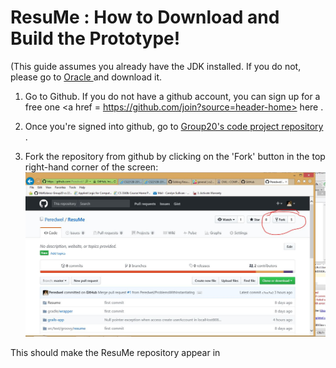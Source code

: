 # ResuMe : How to Download and Build the Prototype!

(This guide assumes you already have the JDK installed.  If you do not, please go to <a href = "http://www.oracle.com/technetwork/java/javase/downloads/jdk8-downloads-2133151.html"> Oracle </a> and download it.

1.  Go to Github.  If you do not have a github account, you can sign up for a free one <a href = https://github.com/join?source=header-home> here </a>.

2.  Once you're signed into github, go to <a href = https://github.com/Peredwel/ResuMe> Group20's code project repository </a> .  

3.  Fork the repository from github by clicking on the 'Fork' button in the top right-hand corner of the screen: <img src = "/Images/2212_Fork.JPG">

This should make the ResuMe repository appear in 
